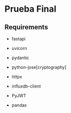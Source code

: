 # Prueba Final

## Requirements

- fastapi

- uvicorn

- pydantic

- python-jose[cryptography]

- httpx

- influxdb-client

- PyJWT

- pandas